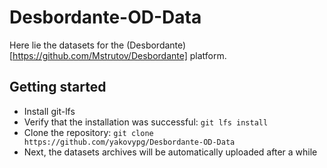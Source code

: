 # Desbordante-OD-Data

Here lie the datasets for the (Desbordante)[https://github.com/Mstrutov/Desbordante] platform.

## Getting started

- Install git-lfs
- Verify that the installation was successful: ```git lfs install```
- Clone the repository: ```git clone https://github.com/yakovypg/Desbordante-OD-Data```
- Next, the datasets archives will be automatically uploaded after a while